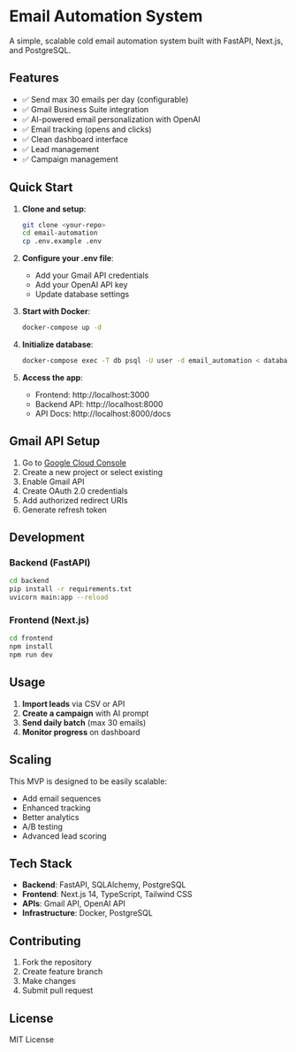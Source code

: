 # Email Automation System

A simple, scalable cold email automation system built with FastAPI, Next.js, and PostgreSQL.

## Features

- ✅ Send max 30 emails per day (configurable)
- ✅ Gmail Business Suite integration
- ✅ AI-powered email personalization with OpenAI
- ✅ Email tracking (opens and clicks)
- ✅ Clean dashboard interface
- ✅ Lead management
- ✅ Campaign management

## Quick Start

1. **Clone and setup**:
   ```bash
   git clone <your-repo>
   cd email-automation
   cp .env.example .env
   ```

2. **Configure your .env file**:
   - Add your Gmail API credentials
   - Add your OpenAI API key
   - Update database settings

3. **Start with Docker**:
   ```bash
   docker-compose up -d
   ```

4. **Initialize database**:
   ```bash
   docker-compose exec -T db psql -U user -d email_automation < database/schema.sql
   ```

5. **Access the app**:
   - Frontend: http://localhost:3000
   - Backend API: http://localhost:8000
   - API Docs: http://localhost:8000/docs

## Gmail API Setup

1. Go to [Google Cloud Console](https://console.cloud.google.com/)
2. Create a new project or select existing
3. Enable Gmail API
4. Create OAuth 2.0 credentials
5. Add authorized redirect URIs
6. Generate refresh token

## Development

### Backend (FastAPI)
```bash
cd backend
pip install -r requirements.txt
uvicorn main:app --reload
```

### Frontend (Next.js)
```bash
cd frontend
npm install
npm run dev
```

## Usage

1. **Import leads** via CSV or API
2. **Create a campaign** with AI prompt
3. **Send daily batch** (max 30 emails)
4. **Monitor progress** on dashboard

## Scaling

This MVP is designed to be easily scalable:
- Add email sequences
- Enhanced tracking
- Better analytics
- A/B testing
- Advanced lead scoring

## Tech Stack

- **Backend**: FastAPI, SQLAlchemy, PostgreSQL
- **Frontend**: Next.js 14, TypeScript, Tailwind CSS
- **APIs**: Gmail API, OpenAI API
- **Infrastructure**: Docker, PostgreSQL

## Contributing

1. Fork the repository
2. Create feature branch
3. Make changes
4. Submit pull request

## License

MIT License
